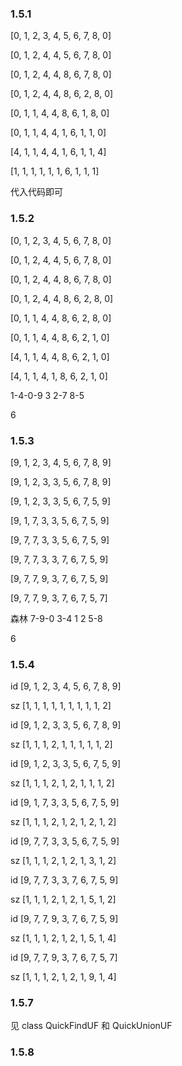 ### 1.5.1
[0, 1, 2, 3, 4, 5, 6, 7, 8, 0] 

[0, 1, 2, 4, 4, 5, 6, 7, 8, 0]

[0, 1, 2, 4, 4, 8, 6, 7, 8, 0]

[0, 1, 2, 4, 4, 8, 6, 2, 8, 0]

[0, 1, 1, 4, 4, 8, 6, 1, 8, 0]

[0, 1, 1, 4, 4, 1, 6, 1, 1, 0]

[4, 1, 1, 4, 4, 1, 6, 1, 1, 4]

[1, 1, 1, 1, 1, 1, 6, 1, 1, 1]

代入代码即可

### 1.5.2

[0, 1, 2, 3, 4, 5, 6, 7, 8, 0]

[0, 1, 2, 4, 4, 5, 6, 7, 8, 0]

[0, 1, 2, 4, 4, 8, 6, 7, 8, 0]

[0, 1, 2, 4, 4, 8, 6, 2, 8, 0]

[0, 1, 1, 4, 4, 8, 6, 2, 8, 0]

[0, 1, 1, 4, 4, 8, 6, 2, 1, 0]

[4, 1, 1, 4, 4, 8, 6, 2, 1, 0]

[4, 1, 1, 4, 1, 8, 6, 2, 1, 0]

1-4-0-9
    3
  2-7
  8-5

6


### 1.5.3
[9, 1, 2, 3, 4, 5, 6, 7, 8, 9]

[9, 1, 2, 3, 3, 5, 6, 7, 8, 9]

[9, 1, 2, 3, 3, 5, 6, 7, 5, 9]

[9, 1, 7, 3, 3, 5, 6, 7, 5, 9]

[9, 7, 7, 3, 3, 5, 6, 7, 5, 9]

[9, 7, 7, 3, 3, 7, 6, 7, 5, 9]

[9, 7, 7, 9, 3, 7, 6, 7, 5, 9]

[9, 7, 7, 9, 3, 7, 6, 7, 5, 7]

森林
7-9-0
    3-4
  1
  2
  5-8

6

### 1.5.4
id [9, 1, 2, 3, 4, 5, 6, 7, 8, 9]

sz [1, 1, 1, 1, 1, 1, 1, 1, 1, 2]

id [9, 1, 2, 3, 3, 5, 6, 7, 8, 9]

sz [1, 1, 1, 2, 1, 1, 1, 1, 1, 2]

id [9, 1, 2, 3, 3, 5, 6, 7, 5, 9]

sz [1, 1, 1, 2, 1, 2, 1, 1, 1, 2]

id [9, 1, 7, 3, 3, 5, 6, 7, 5, 9]

sz [1, 1, 1, 2, 1, 2, 1, 2, 1, 2]

id [9, 7, 7, 3, 3, 5, 6, 7, 5, 9]

sz [1, 1, 1, 2, 1, 2, 1, 3, 1, 2]

id [9, 7, 7, 3, 3, 7, 6, 7, 5, 9]

sz [1, 1, 1, 2, 1, 2, 1, 5, 1, 2]

id [9, 7, 7, 9, 3, 7, 6, 7, 5, 9]

sz [1, 1, 1, 2, 1, 2, 1, 5, 1, 4]

id [9, 7, 7, 9, 3, 7, 6, 7, 5, 7]

sz [1, 1, 1, 2, 1, 2, 1, 9, 1, 4]

### 1.5.7
见 class QuickFindUF 和 QuickUnionUF

### 1.5.8



